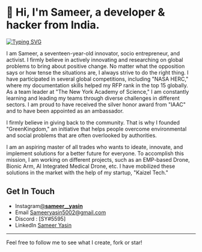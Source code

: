 # 👋 Hi, I'm Sameer, a developer & hacker from India.

[![Typing SVG](https://readme-typing-svg.demolab.com?font=Fira+Code&pause=1000&color=2DD5F7&width=435&lines=Programmer;Activist;Entrepreneur;Innovator;Robotics)](https://git.io/typing-svg)


I am Sameer, a seventeen-year-old innovator, socio entrepreneur, and activist. I firmly believe in actively innovating and researching on global problems to bring about positive change. No matter what the opposition says or how tense the situations are, I always strive to do the right thing.
I have participated in several global competitions, including "NASA HERC," where my documentation skills helped my RFP rank in the top 15 globally. As a team leader at "The New York Academy of Science," I am constantly learning and leading my teams through diverse challenges in different sectors. I am proud to have received the silver honor award from "IAAC" and to have been appointed as an ambassador.

I firmly believe in giving back to the community. That is why I founded "GreenKingdom," an initiative that helps people overcome environmental and social problems that are often overlooked by authorities.

I am an aspiring master of all trades who wants to ideate, innovate, and implement solutions for a better future for everyone. To accomplish this mission, I am working on different projects, such as an EMP-based Drone, Bionic Arm, AI Integrated Medical Drone, etc. I have mobilized these solutions in the market with the help of my startup, "Kaizel Tech."













## Get In Touch


- Instagram[@__sameer__yasin__](https://instagram.com/__sameer__yasin__?igshid=ZDdkNTZiNTM=)             
- Email [Sameeryasin5002@gmail.com](mailto:Sameeryasin5002@gmail.com)
- Discord : [SY#5595]
- LinkedIn [Sameer Yasin](https://www.linkedin.com/in/sameer-yasin-ba79761b7/)
---

Feel free to follow me to see what I create, fork or star!
